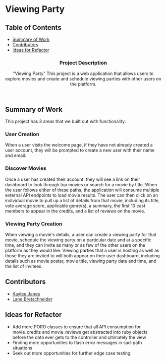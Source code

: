 # Viewing Party

## Table of Contents
- [Summary of Work](#summary-of-work)
- [Contributors](#contributors)
- [Ideas for Refactor](#ideas-for-refactor)</br>


<h3 align="center">Project Description</h3>

<p align="center">
  "Viewing Party" This project is a web application that allows users to explore movies and create and schedule viewing parties with other users on the platform.
</p></br>

## Summary of Work
This project has 3 areas that we built out with functionality:
### User Creation
When a user visits the welcome page, if they have not already created a user account, they will be prompted to create a new user with their name and email.
### Discover Movies
Once a user has created their account, they will see a link on their dashboard to look through top movies or search for a movie by title. When the user follows either of these paths, the application will consume multiple external API endpoints to load movie results. The user can then click on an individual movie to pull up a list of details from that movie, including its title, vote average score, applicable genre(s), a summary, the first 10 cast members to appear in the credits, and a list of reviews on the movie.
### Viewing Party Creation
When viewing a movie's details, a user can create a viewing party for that movie, schedule the viewing party on a particular date and at a specific time, and they can invite as many or as few of the other users on the platform as they would like. Viewing parties that a user is hosting as well as those they are invited to will both appear on their user dashboard, including details such as movie poster, movie title, viewing party date and time, and the list of invitees.

## Contributors
- [Kaylee Janes](https://github.com/kbug819)
- [Lane Bretschneider](https://github.com/lanebret85)


## Ideas for Refactor
- Add more PORO classes to ensure that all API consumption for movie_credits and movie_reviews get abstracted into ruby objects before the data ever gets to the controller and ultimately the view
- Finding more opportunities to flash error messages in sad-path situations
- Seek out more opportunities for further edge case testing
